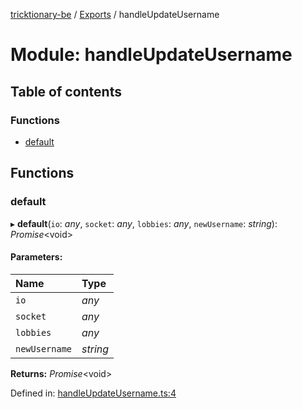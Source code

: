 [tricktionary-be](../README.md) / [Exports](../modules.md) / handleUpdateUsername

# Module: handleUpdateUsername

## Table of contents

### Functions

- [default](handleupdateusername.md#default)

## Functions

### default

▸ **default**(`io`: *any*, `socket`: *any*, `lobbies`: *any*, `newUsername`: *string*): *Promise*<void\>

#### Parameters:

Name | Type |
:------ | :------ |
`io` | *any* |
`socket` | *any* |
`lobbies` | *any* |
`newUsername` | *string* |

**Returns:** *Promise*<void\>

Defined in: [handleUpdateUsername.ts:4](https://github.com/story-squad/tricktionary-be/blob/4020081/src/sockets/handleUpdateUsername.ts#L4)
